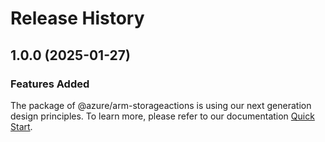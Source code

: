 # Release History
    
## 1.0.0 (2025-01-27)

### Features Added

The package of @azure/arm-storageactions is using our next generation design principles. To learn more, please refer to our documentation [Quick Start](https://aka.ms/azsdk/js/mgmt/quickstart).
